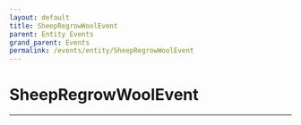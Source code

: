 ```yaml
---
layout: default
title: SheepRegrowWoolEvent
parent: Entity Events
grand_parent: Events
permalink: /events/entity/SheepRegrowWoolEvent
---
```


# SheepRegrowWoolEvent

---
